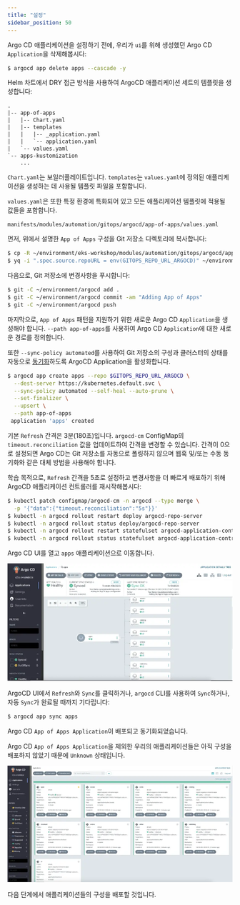 ```yaml
---
title: "설정"
sidebar_position: 50
---
```


Argo CD 애플리케이션을 설정하기 전에, 우리가 `ui`를 위해 생성했던 Argo CD `Application`을 삭제해봅시다:

```bash wait=30
$ argocd app delete apps --cascade -y
```

Helm 차트에서 DRY 접근 방식을 사용하여 ArgoCD 애플리케이션 세트의 템플릿을 생성합니다:

```text
.
|-- app-of-apps
|   |-- Chart.yaml
|   |-- templates
|   |   |-- _application.yaml
|   |   `-- application.yaml
|   `-- values.yaml
`-- apps-kustomization
    ...
```

`Chart.yaml`는 보일러플레이트입니다. `templates`는 `values.yaml`에 정의된 애플리케이션을 생성하는 데 사용될 템플릿 파일을 포함합니다.

`values.yaml`은 또한 특정 환경에 특화되어 있고 모든 애플리케이션 템플릿에 적용될 값들을 포함합니다.

```file
manifests/modules/automation/gitops/argocd/app-of-apps/values.yaml
```

먼저, 위에서 설명한 `App of Apps` 구성을 Git 저장소 디렉토리에 복사합니다:

```bash
$ cp -R ~/environment/eks-workshop/modules/automation/gitops/argocd/app-of-apps ~/environment/argocd/
$ yq -i ".spec.source.repoURL = env(GITOPS_REPO_URL_ARGOCD)" ~/environment/argocd/app-of-apps/values.yaml
```

다음으로, Git 저장소에 변경사항을 푸시합니다:

```bash wait=10
$ git -C ~/environment/argocd add .
$ git -C ~/environment/argocd commit -am "Adding App of Apps"
$ git -C ~/environment/argocd push
```

마지막으로, `App of Apps` 패턴을 지원하기 위한 새로운 Argo CD `Application`을 생성해야 합니다.
`--path app-of-apps`를 사용하여 Argo CD `Application`에 대한 새로운 경로를 정의합니다.

또한 `--sync-policy automated`를 사용하여 Git 저장소의 구성과 클러스터의 상태를 자동으로 [동기화](https://argo-cd.readthedocs.io/en/stable/user-guide/auto_sync/)하도록 ArgoCD Application을 활성화합니다.

```bash
$ argocd app create apps --repo $GITOPS_REPO_URL_ARGOCD \
  --dest-server https://kubernetes.default.svc \
  --sync-policy automated --self-heal --auto-prune \
  --set-finalizer \
  --upsert \
  --path app-of-apps
 application 'apps' created
```

기본 `Refresh` 간격은 3분(180초)입니다. `argocd-cm` ConfigMap의 `timeout.reconciliation` 값을 업데이트하여 간격을 변경할 수 있습니다. 간격이 0으로 설정되면 Argo CD는 Git 저장소를 자동으로 폴링하지 않으며 웹훅 및/또는 수동 동기화와 같은 대체 방법을 사용해야 합니다.

학습 목적으로, `Refresh` 간격을 5초로 설정하고 변경사항을 더 빠르게 배포하기 위해 ArgoCD 애플리케이션 컨트롤러를 재시작해봅시다:

```bash wait=30
$ kubectl patch configmap/argocd-cm -n argocd --type merge \
  -p '{"data":{"timeout.reconciliation":"5s"}}'
$ kubectl -n argocd rollout restart deploy argocd-repo-server
$ kubectl -n argocd rollout status deploy/argocd-repo-server
$ kubectl -n argocd rollout restart statefulset argocd-application-controller
$ kubectl -n argocd rollout status statefulset argocd-application-controller
```

Argo CD UI를 열고 `apps` 애플리케이션으로 이동합니다.

![argocd-ui-app-of-apps.png](assets/argocd-ui-app-of-apps.webp)

ArgoCD UI에서 `Refresh`와 `Sync`를 클릭하거나, `argocd` CLI를 사용하여 `Sync`하거나, 자동 `Sync`가 완료될 때까지 기다립니다:

```bash
$ argocd app sync apps
```

Argo CD `App of Apps Application`이 배포되고 동기화되었습니다.

Argo CD `App of Apps Application`을 제외한 우리의 애플리케이션들은 아직 구성을 배포하지 않았기 때문에 `Unknown` 상태입니다.

![argocd-ui-apps.png](assets/argocd-ui-apps-unknown.webp)

다음 단계에서 애플리케이션들의 구성을 배포할 것입니다.